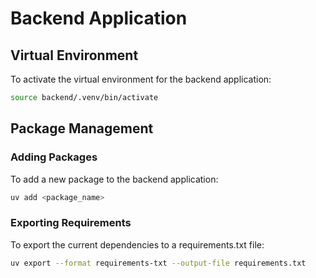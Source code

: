 # Backend Application

## Virtual Environment

To activate the virtual environment for the backend application:

```bash
source backend/.venv/bin/activate
```

## Package Management

### Adding Packages

To add a new package to the backend application:

```bash
uv add <package_name>
```

### Exporting Requirements

To export the current dependencies to a requirements.txt file:

```bash
uv export --format requirements-txt --output-file requirements.txt
```
